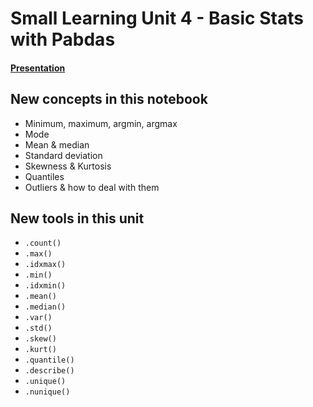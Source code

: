 # Small Learning Unit 4 - Basic Stats with Pabdas

#### [Presentation](https://docs.google.com/presentation/d/1R-CurrflXaVvyq25h2WFfykbuWR96_VSuQvLfkZj1Wk/edit?usp=sharing)

## New concepts in this notebook
- Minimum, maximum, argmin, argmax
- Mode
- Mean & median
- Standard deviation
- Skewness & Kurtosis
- Quantiles
- Outliers & how to deal with them

 
 ## New tools in this unit
 * `.count()`
 * `.max()`
 * `.idxmax()`
 * `.min()`
 * `.idxmin()`
 * `.mean()`
 * `.median()`
 * `.var()`
 * `.std()`
 * `.skew()`
 * `.kurt()`
 * `.quantile()`
 * `.describe()`
 * `.unique()`
 * `.nunique()`

